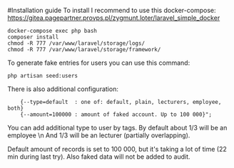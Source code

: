 #Installation guide
To install I recommend to use this docker-compose:
https://gitea.pagepartner.provps.pl/zygmunt.loter/laravel_simple_docker

```
docker-compose exec php bash
composer install
chmod -R 777 /var/www/laravel/storage/logs/
chmod -R 777 /var/www/laravel/storage/framework/
```

To generate fake entries for users you can use this command:
```
php artisan seed:users 
```
There is also additional configuration:

        {--type=default  : one of: default, plain, lecturers, employee, both}
        {--amount=100000 : amount of faked account. Up to 100 000}";

You can add additional type to user by tags.
By default about 1/3 will  be an employee \n
And 1/3 will be an lecturer (partially overlapping).

Default amount of records is set to 100 000, but it's taking a lot of time (22 min during last try).
Also faked data will not be added to audit. 
